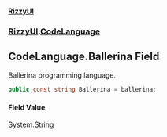 #### [RizzyUI](index 'index')
### [RizzyUI](RizzyUI 'RizzyUI').[CodeLanguage](RizzyUI.CodeLanguage 'RizzyUI.CodeLanguage')

## CodeLanguage.Ballerina Field

Ballerina programming language.

```csharp
public const string Ballerina = ballerina;
```

#### Field Value
[System.String](https://docs.microsoft.com/en-us/dotnet/api/System.String 'System.String')